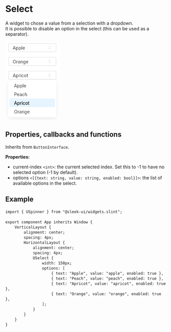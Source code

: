 # Select
A widget to chose a value from a selection with a dropdown.  
It is possible to disable an option in the select (this can be used as a separator).

![select presentation](images/select.png)

## Properties, callbacks and functions
Inherits from `ButtonInterface`.   

**Properties:**
- current-index `<int>`: the current selected index. Set this to -1 to have no selected option (-1 by default).
- options `<[{text: string, value: string, enabled: bool}]>`: the list of available options in the select.

## Example
```slint
import { USpinner } from "@sleek-ui/widgets.slint";

export component App inherits Window {
	VerticalLayout {
		alignment: center;
		spacing: 4px;
		HorizontalLayout {
			alignment: center;
			spacing: 4px;
            USelect {
                width: 150px;
                options: [
                    { text: "Apple", value: "apple", enabled: true },
                    { text: "Peach", value: "peach", enabled: true },
                    { text: "Apricot", value: "apricot", enabled: true },
                    { text: "Orange", value: "orange", enabled: true },
                ];
            }
		}
	}
}
```